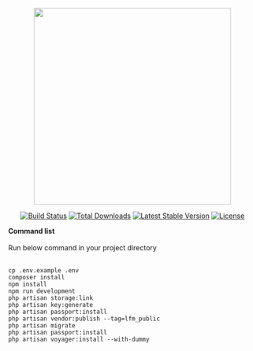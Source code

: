 <p align="center"><img src="https://res.cloudinary.com/dtfbvvkyp/image/upload/v1566331377/laravel-logolockup-cmyk-red.svg" width="400"></p>

<p align="center">
<a href="https://travis-ci.org/laravel/framework"><img src="https://travis-ci.org/laravel/framework.svg" alt="Build Status"></a>
<a href="https://packagist.org/packages/laravel/framework"><img src="https://poser.pugx.org/laravel/framework/d/total.svg" alt="Total Downloads"></a>
<a href="https://packagist.org/packages/laravel/framework"><img src="https://poser.pugx.org/laravel/framework/v/stable.svg" alt="Latest Stable Version"></a>
<a href="https://packagist.org/packages/laravel/framework"><img src="https://poser.pugx.org/laravel/framework/license.svg" alt="License"></a>
</p>


**Command list**
<br/><br/>Run below command in your project directory 

<br/>`cp .env.example .env`
<br/>`composer install`
<br/>`npm install`
<br/>`npm run development`
<br/>`php artisan storage:link`
<br/>`php artisan key:generate`
<br/>`php artisan passport:install`
<br/>`php artisan vendor:publish --tag=lfm_public`
<br/>`php artisan migrate`
<br/>`php artisan passport:install`
<br/>`php artisan voyager:install --with-dummy`

